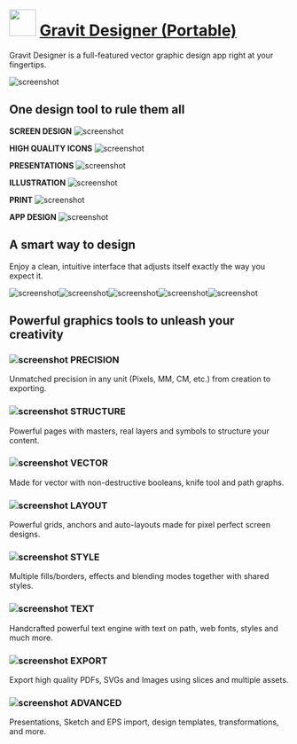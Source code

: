 ﻿# <img src="https://cdn.jsdelivr.net/gh/chtof/chocolatey-packages/automatic/gravitdesigner.portable/gravitdesigner.portable.png" width="48" height="48"/> [Gravit Designer (Portable)](https://chocolatey.org/packages/gravitdesigner.portable)

Gravit Designer is a full-featured vector graphic design app right at your fingertips.

![screenshot](https://cdn.jsdelivr.net/gh/chtof/chocolatey-packages/automatic/gravitdesigner.portable/screenshot.png)

## One design tool to rule them all

**SCREEN DESIGN**
![screenshot](https://cdn.jsdelivr.net/gh/chtof/chocolatey-packages/automatic/gravitdesigner.portable/screenshot1.png)

**HIGH QUALITY ICONS**
![screenshot](https://cdn.jsdelivr.net/gh/chtof/chocolatey-packages/automatic/gravitdesigner.portable/screenshot2.png)

**PRESENTATIONS**
![screenshot](https://cdn.jsdelivr.net/gh/chtof/chocolatey-packages/automatic/gravitdesigner.portable/screenshot3.png)

**ILLUSTRATION**
![screenshot](https://cdn.jsdelivr.net/gh/chtof/chocolatey-packages/automatic/gravitdesigner.portable/screenshot4.png)

**PRINT**
![screenshot](https://cdn.jsdelivr.net/gh/chtof/chocolatey-packages/automatic/gravitdesigner.portable/screenshot5.png)

**APP DESIGN**
![screenshot](https://cdn.jsdelivr.net/gh/chtof/chocolatey-packages/automatic/gravitdesigner.portable/screenshot6.png)

## A smart way to design
Enjoy a clean, intuitive interface that adjusts itself exactly the way you expect it.

![screenshot](https://cdn.jsdelivr.net/gh/chtof/chocolatey-packages/automatic/gravitdesigner.portable/screenshot1c.png)![screenshot](https://cdn.jsdelivr.net/gh/chtof/chocolatey-packages/automatic/gravitdesigner.portable/screenshot2c.png)![screenshot](https://cdn.jsdelivr.net/gh/chtof/chocolatey-packages/automatic/gravitdesigner.portable/screenshot3c.png)![screenshot](https://cdn.jsdelivr.net/gh/chtof/chocolatey-packages/automatic/gravitdesigner.portable/screenshot4c.png)![screenshot](https://cdn.jsdelivr.net/gh/chtof/chocolatey-packages/automatic/gravitdesigner.portable/screenshot5c.png)

## Powerful graphics tools to unleash your creativity

### ![screenshot](https://cdn.jsdelivr.net/gh/chtof/chocolatey-packages/automatic/gravitdesigner.portable/screenshot1a.png) PRECISION
Unmatched precision in any unit (Pixels, MM, CM, etc.) from creation to exporting.

### ![screenshot](https://cdn.jsdelivr.net/gh/chtof/chocolatey-packages/automatic/gravitdesigner.portable/screenshot2a.png) STRUCTURE
Powerful pages with masters, real layers and symbols to structure your content.

### ![screenshot](https://cdn.jsdelivr.net/gh/chtof/chocolatey-packages/automatic/gravitdesigner.portable/screenshot3a.png) VECTOR
Made for vector with non-destructive booleans, knife tool and path graphs.

### ![screenshot](https://cdn.jsdelivr.net/gh/chtof/chocolatey-packages/automatic/gravitdesigner.portable/screenshot4a.png) LAYOUT
Powerful grids, anchors and auto-layouts made for pixel perfect screen designs.

### ![screenshot](https://cdn.jsdelivr.net/gh/chtof/chocolatey-packages/automatic/gravitdesigner.portable/screenshot5a.png) STYLE
Multiple fills/borders, effects and blending modes together with shared styles.

### ![screenshot](https://cdn.jsdelivr.net/gh/chtof/chocolatey-packages/automatic/gravitdesigner.portable/screenshot6a.png) TEXT
Handcrafted powerful text engine with text on path, web fonts, styles and much more.

### ![screenshot](https://cdn.jsdelivr.net/gh/chtof/chocolatey-packages/automatic/gravitdesigner.portable/screenshot7a.png) EXPORT
Export high quality PDFs, SVGs and Images using slices and multiple assets.

### ![screenshot](https://cdn.jsdelivr.net/gh/chtof/chocolatey-packages/automatic/gravitdesigner.portable/screenshot8a.png) ADVANCED
Presentations, Sketch and EPS import, design templates, transformations, and more.